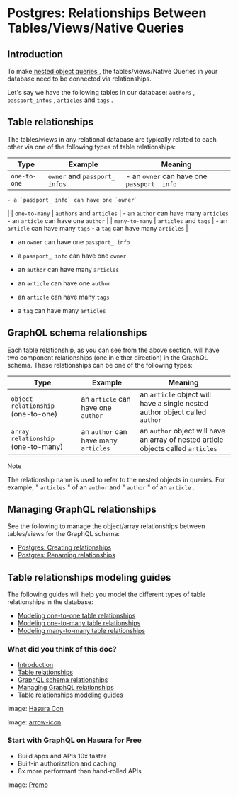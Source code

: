 # Postgres: Relationships Between Tables/Views/Native Queries

## Introduction​

To make[ nested object queries ](https://hasura.io/docs/latest/queries/postgres/nested-object-queries/), the tables/views/Native Queries in your
database need to be connected via relationships.

Let's say we have the following tables in our database: `authors` , `passport_infos` , `articles` and `tags` .

## Table relationships​

The tables/views in any relational database are typically related to each other via one of the following types of table
relationships:

| Type | Example | Meaning |
|---|---|---|
|  `one-to-one`  |  `owner` and `passport_ infos`  |     - an `owner` can have one `passport_ info`
    - a `passport_ info` can have one `owner`
 |
|  `one-to-many`  |  `authors` and `articles`  |     - an `author` can have many `articles`
    - an `article` can have one `author`
 |
|  `many-to-many`  |  `articles` and `tags`  |     - an `article` can have many `tags`
    - a `tag` can have many `articles`
 |


- an `owner` can have one `passport_ info`
- a `passport_ info` can have one `owner`


- an `author` can have many `articles`
- an `article` can have one `author`


- an `article` can have many `tags`
- a `tag` can have many `articles`


## GraphQL schema relationships​

Each table relationship, as you can see from the above section, will have two component relationships (one in either
direction) in the GraphQL schema. These relationships can be one of the following types:

| Type | Example | Meaning |
|---|---|---|
|  `object relationship` (one-to-one) | an `article` can have one `author`  | an `article` object will have a single nested author object called `author`  |
|  `array relationship` (one-to-many) | an `author` can have many `articles`  | an `author` object will have an array of nested article objects called `articles`  |


Note

The relationship name is used to refer to the nested objects in queries. For example, " `articles` " of an `author` and
" `author` " of an `article` .

## Managing GraphQL relationships​

See the following to manage the object/array relationships between tables/views for the GraphQL schema:

- [ Postgres: Creating relationships ](https://hasura.io/docs/latest/schema/postgres/table-relationships/create/)
- [ Postgres: Renaming relationships ](https://hasura.io/docs/latest/schema/postgres/table-relationships/rename/)


## Table relationships modeling guides​

The following guides will help you model the different types of table relationships in the database:

- [ Modeling one-to-one table relationships ](https://hasura.io/docs/latest/schema/common-patterns/data-modeling/one-to-one/)
- [ Modeling one-to-many table relationships ](https://hasura.io/docs/latest/schema/common-patterns/data-modeling/one-to-many/)
- [ Modeling many-to-many table relationships ](https://hasura.io/docs/latest/schema/common-patterns/data-modeling/many-to-many/)


### What did you think of this doc?

- [ Introduction ](https://hasura.io/docs/latest/schema/postgres/table-relationships/index/#pg-graphql-relationships/#introduction)
- [ Table relationships ](https://hasura.io/docs/latest/schema/postgres/table-relationships/index/#pg-graphql-relationships/#table-relationships)
- [ GraphQL schema relationships ](https://hasura.io/docs/latest/schema/postgres/table-relationships/index/#pg-graphql-relationships/#pg-graphql-relationships)
- [ Managing GraphQL relationships ](https://hasura.io/docs/latest/schema/postgres/table-relationships/index/#pg-graphql-relationships/#managing-graphql-relationships)
- [ Table relationships modeling guides ](https://hasura.io/docs/latest/schema/postgres/table-relationships/index/#pg-graphql-relationships/#table-relationships-modeling-guides)


Image: [ Hasura Con ](https://res.cloudinary.com/dh8fp23nd/image/upload/v1686154570/hasura-con-2023/has-con-light-date_r2a2ud.png)

Image: [ arrow-icon ](https://res.cloudinary.com/dh8fp23nd/image/upload/v1683723549/main-web/chevron-right_ldbi7d.png)

### Start with GraphQL on Hasura for Free

- Build apps and APIs 10x faster
- Built-in authorization and caching
- 8x more performant than hand-rolled APIs


Image: [ Promo ](https://hasura.io/docs/assets/images/hasura-free-ff60e409244e0ea12b5a3045d1a9096b.png)